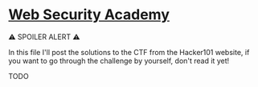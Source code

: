 # [Web Security Academy](https://portswigger.net/web-security)

⚠️ SPOILER ALERT ⚠️

In this file I'll post the solutions to the CTF from the Hacker101 website, if you want to go through the challenge by yourself, don't read it yet!

TODO
